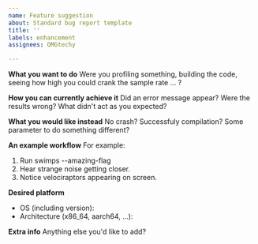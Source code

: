 ```yaml
---
name: Feature suggestion
about: Standard bug report template
title: ''
labels: enhancement
assignees: OMGtechy

---
```


**What you want to do**
Were you profiling something, building the code, seeing how high you could crank the sample rate ... ?

**How you can currently achieve it**
Did an error message appear? Were the results wrong? What didn't act as you expected?

**What you would like instead**
No crash? Successfuly compilation? Some parameter to do something different?

**An example workflow**
For example:
1) Run swimps --amazing-flag
2) Hear strange noise getting closer.
3) Notice velociraptors appearing on screen.

**Desired platform**
- OS (including version):
- Architecture (x86_64, aarch64, ...):

**Extra info**
Anything else you'd like to add?
